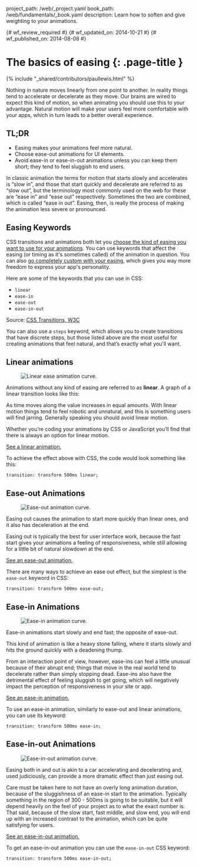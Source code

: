project_path: /web/_project.yaml
book_path: /web/fundamentals/_book.yaml
description: Learn how to soften and give weighting to your animations.

{# wf_review_required #}
{# wf_updated_on: 2014-10-21 #}
{# wf_published_on: 2014-08-08 #}

# The basics of easing {: .page-title }

{% include "_shared/contributors/paullewis.html" %}

Nothing in nature moves linearly from one point to another. In reality things tend to accelerate or decelerate as they move. Our brains are wired to expect this kind of motion, so when animating you should use this to your advantage. Natural motion will make your users feel more comfortable with your apps, which in turn leads to a better overall experience.

## TL;DR
- Easing makes your animations feel more natural.
- Choose ease-out animations for UI elements.
- Avoid ease-in or ease-in-out animations unless you can keep them short; they tend to feel sluggish to end users.


In classic animation the terms for motion that starts slowly and accelerates is “slow in”, and those that start quickly and decelerate are referred to as “slow out”, but the terminology most commonly used on the web for these are “ease in” and “ease out” respectively. Sometimes the two are combined, which is called “ease in out”. Easing, then, is really the process of making the animation less severe or pronounced.

## Easing Keywords

CSS transitions and animations both let you [choose the kind of easing you want to use for your animations](choosing-the-right-easing). You can use keywords that affect the easing (or timing as it's sometimes called) of the animation in question. You can also [go completely custom with your easing](custom-easing), which gives you way more freedom to express your app's personality.

Here are some of the keywords that you can use in CSS:

* `linear`
* `ease-in`
* `ease-out`
* `ease-in-out`

Source: [CSS Transitions, W3C](http://www.w3.org/TR/css3-transitions/#transition-timing-function-property)

You can also use a `steps` keyword, which allows you to create transitions that have discrete steps, but those listed above are the most useful for creating animations that feel natural, and that’s exactly what you'll want.

## Linear animations

<div class="attempt-right">
  <figure>
    <img src="imgs/linear.png" alt="Linear ease animation curve." />
  </figure>
</div>

Animations without any kind of easing are referred to as **linear**. A graph of a linear transition looks like this:

As time moves along the value increases in equal amounts. With linear motion things tend to feel robotic and unnatural, and this is something users will find jarring. Generally speaking you should avoid linear motion.

Whether you’re coding your animations by CSS or JavaScript you’ll find that there is always an option for linear motion. 

<a href="https://googlesamples.github.io/web-fundamentals/samples/fundamentals/design-and-ui/animations/box-move-linear.html">See a linear animation.</a>

<div style="clear:both;"></div>

To achieve the effect above with CSS, the code would look something like this:


    transition: transform 500ms linear;
    


## Ease-out Animations

<div class="attempt-right">
  <figure>
    <img src="imgs/ease-out.png" alt="Ease-out animation curve." />
  </figure>
</div>

Easing out causes the animation to start more quickly than linear ones, and it also has deceleration at the end.

Easing out is typically the best for user interface work, because the fast start gives your animations a feeling of responsiveness, while still allowing for a little bit of natural slowdown at the end.

<a href="https://googlesamples.github.io/web-fundamentals/samples/fundamentals/design-and-ui/animations/box-move-ease-out.html">See an ease-out animation.</a>

<div style="clear:both;"></div>

There are many ways to achieve an ease out effect, but the simplest is the `ease-out` keyword in CSS:


    transition: transform 500ms ease-out;
    


## Ease-in Animations

<div class="attempt-right">
  <figure>
    <img src="imgs/ease-in.png" alt="Ease-in animation curve." />
  </figure>
</div>

Ease-in animations start slowly and end fast; the opposite of ease-out.

This kind of animation is like a heavy stone falling, where it starts slowly and hits the ground quickly with a deadening thump.

From an interaction point of view, however, ease-ins can feel a little unusual because of their abrupt end; things that move in the real world tend to decelerate rather than simply stopping dead. Ease-ins also have the detrimental effect of feeling sluggish to get going, which will negatively impact the perception of responsiveness in your site or app.

<a href="https://googlesamples.github.io/web-fundamentals/samples/fundamentals/design-and-ui/animations/box-move-ease-in.html">See an ease-in animation.</a>

<div style="clear:both;"></div>

To use an ease-in animation, similarly to ease-out and linear animations, you can use its keyword:


    transition: transform 500ms ease-in;
    

## Ease-in-out Animations

<div class="attempt-right">
  <figure>
    <img src="imgs/ease-in-out.png" alt="Ease-in-out animation curve." />
  </figure>
</div>

Easing both in and out is akin to a car accelerating and decelerating and, used judiciously, can provide a more dramatic effect than just easing out.

Care must be taken here to not have an overly long animation duration, because of the sluggishness of an ease-in start to the animation. Typically something in the region of 300 - 500ms is going to be suitable, but it will depend heavily on the feel of your project as to what the exact number is. That said, because of the slow start, fast middle, and slow end, you will end up with an increased contrast to the animation, which can be quite satisfying for users.

<a href="https://googlesamples.github.io/web-fundamentals/samples/fundamentals/design-and-ui/animations/box-move-ease-in-out.html">See an ease-in-out animation.</a>

<div style="clear:both;"></div>


To get an ease-in-out animation you can use the `ease-in-out` CSS keyword:


    transition: transform 500ms ease-in-out;
    



